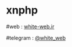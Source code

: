 # xnphp
#web : [white-web.ir](http://white-web.ir)

#telegram : [@white_web](http://telegram.me/white_web)
